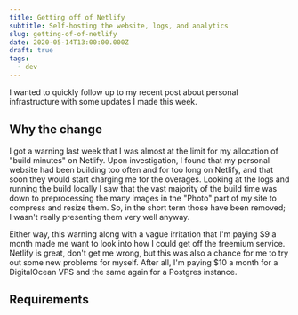 ```yaml
---
title: Getting off of Netlify
subtitle: Self-hosting the website, logs, and analytics
slug: getting-of-of-netlify
date: 2020-05-14T13:00:00.000Z
draft: true
tags:
  - dev
---
```

I wanted to quickly follow up to my recent post about personal infrastructure with some updates I made this week.

## Why the change
I got a warning last week that I was almost at the limit for my allocation of "build minutes" on Netlify. Upon investigation, I found that my personal website had been building too often and for too long on Netlify, and that soon they would start charging me for the overages. Looking at the logs and running the build locally I saw that the vast majority of the build time was down to preprocessing the many images in the "Photo" part of my site to compress and resize them. So, in the short term those have been removed; I wasn't really presenting them very well anyway.

Either way, this warning along with a vague irritation that I'm paying $9 a month made me want to look into how I could get off the freemium service. Netlify is great, don't get me wrong, but this was also a chance for me to try out some new problems for myself. After all, I'm paying $10 a month for a DigitalOcean VPS and the same again for a Postgres instance.

## Requirements


